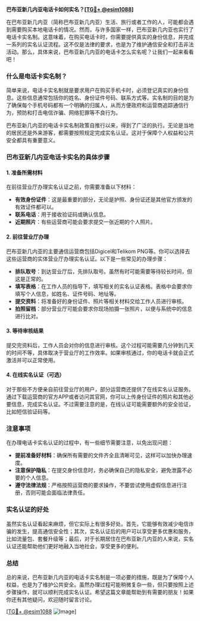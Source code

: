 **巴布亚新几内亚电话卡如何实名？[[TG💪+ @esim1088](https://t.me/s/esim1088)]**

在巴布亚新几内亚（简称巴布亚新几内亚）生活、旅行或者工作的人，可能都会遇到需要购买本地电话卡的情况。然而，与许多国家一样，巴布亚新几内亚也实行了电话卡实名制。这意味着，在购买电话卡时，你需要提供真实的身份信息，并完成一系列的实名认证流程。这不仅是法律的要求，也是为了维护通信安全和打击非法活动。那么，具体来说，巴布亚新几内亚的电话卡怎么实名呢？让我们一起来看看吧！

### 什么是电话卡实名制？

简单来说，电话卡实名制就是要求用户在购买手机卡时，必须登记真实的身份信息。这些信息通常包括你的姓名、身份证件号码、联系方式等。实名制的目的是为了确保每个手机号码都有一个明确的归属人，从而方便政府和运营商追踪通信行为，预防和打击电信诈骗、网络犯罪等不良行为。

巴布亚新几内亚的电话卡实名制政策自推行以来，得到了广泛的执行。无论是当地的居民还是外来游客，都需要按照规定完成实名认证。这对于保障个人权益和公共安全都具有重要意义。

### 巴布亚新几内亚电话卡实名的具体步骤

#### 1. 准备所需材料

在前往营业厅办理实名认证之前，你需要准备以下材料：

- **有效身份证件**：这是最重要的部分，无论是护照、身份证还是其他官方颁发的有效证件都可以。
- **联系电话**：用于接收验证码或确认信息。
- **近期照片**：有些运营商可能会要求提交一张近期的个人照片。

#### 2. 前往营业厅办理

巴布亚新几内亚的主要通信运营商包括Digicel和Telikom PNG等。你可以选择去这些运营商的实体营业厅办理实名认证。以下是一些常见的办理步骤：

- **排队取号**：到达营业厅后，先排队取号。虽然有时可能需要等待较长时间，但这是正常的。
- **填写表格**：在工作人员的指导下，填写相关的实名认证表格。表格中会要求你填写个人信息，如姓名、证件号码、地址等。
- **提交资料**：将准备好的身份证件、照片等相关材料交给工作人员进行审核。
- **拍照留档**：部分营业厅可能会要求你现场拍摄一张照片，以便与系统中的信息进行比对。

#### 3. 等待审核结果

提交完资料后，工作人员会对你的信息进行审核。这个过程可能需要几分钟到几天的时间不等，具体取决于营业厅的工作效率。如果审核通过，你的电话卡就会正式激活并可以正常使用。

#### 4. 在线实名认证（可选）

对于那些不方便亲自前往营业厅的用户，部分运营商还提供了在线实名认证服务。通过下载运营商的官方APP或者访问其官网，你可以上传身份证件的照片和其他必要信息，完成实名认证。不过需要注意的是，在线认证可能需要额外的安全验证，比如短信验证码等。

### 注意事项

在办理电话卡实名认证的过程中，有一些细节需要注意，以免出现问题：

- **提前准备好材料**：确保所有需要的文件齐全且清晰可见，这样可以加快办理速度。
- **注意保护隐私**：在提交身份信息时，务必确保自己的隐私安全，避免泄露不必要的个人信息。
- **遵守法律法规**：严格按照运营商的要求操作，不要尝试使用虚假信息进行注册，否则可能会面临法律责任。

### 实名认证的好处

虽然实名认证看起来麻烦，但它实际上有很多好处。首先，它能够有效减少电信诈骗的发生，提高通信安全性；其次，实名认证后的用户可以享受更多优惠和服务，比如流量包、套餐升级等；最后，对于长期居住在巴布亚新几内亚的人来说，实名认证还能帮助他们更好地融入当地社会，享受更多的便利。

### 总结

总的来说，巴布亚新几内亚的电话卡实名制是一项必要的措施，既是为了保障个人权益，也是为了维护公共安全。虽然办理过程可能稍微复杂一些，但只要按照上述步骤操作，就可以顺利完成实名认证。希望这篇文章能帮助到有需要的朋友！如果你还有其他疑问，欢迎随时留言讨论。

[[TG💪+ @esim1088](https://t.me/s/esim1088) ![Image](https://i.postimg.cc/4NQfJmqS/Snipaste-2025-05-13-00-14-12.png)]